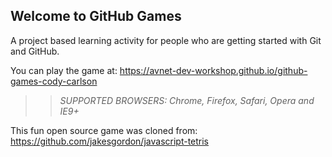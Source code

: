 ## Welcome to GitHub Games

A project based learning activity for people who are getting started with Git and GitHub.

You can play the game at: https://avnet-dev-workshop.github.io/github-games-cody-carlson

>> _*SUPPORTED BROWSERS*: Chrome, Firefox, Safari, Opera and IE9+_

This fun open source game was cloned from: https://github.com/jakesgordon/javascript-tetris
